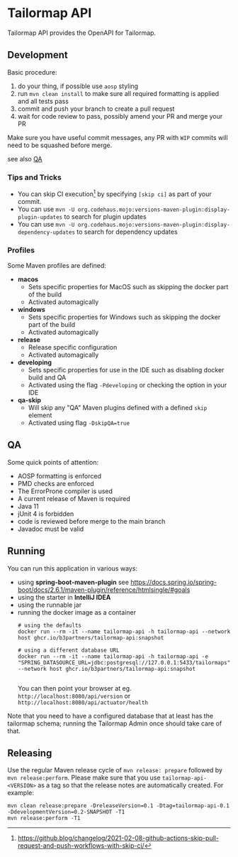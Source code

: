 # Tailormap API

Tailormap API provides the OpenAPI for Tailormap.

## Development

Basic procedure:

1. do your thing, if possible use `aosp` styling
2. run `mvn clean install` to make sure all required formatting is applied and all tests pass
3. commit and push your branch to create a pull request
4. wait for code review to pass, possibly amend your PR and merge your PR

Make sure you have useful commit messages, any PR with `WIP` commits will need 
to be squashed before merge.

see also [QA](#QA)

### Tips and Tricks

* You can skip CI execution[^1] by specifying `[skip ci]` as part of your commit.
* You can use `mvn -U org.codehaus.mojo:versions-maven-plugin:display-plugin-updates` to search for plugin updates
* You can use `mvn -U org.codehaus.mojo:versions-maven-plugin:display-dependency-updates` to search for dependency updates

### Profiles

Some Maven profiles are defined:

* **macos**
    - Sets specific properties for MacOS such as skipping the docker part of the build
    - Activated automagically
* **windows**
    - Sets specific properties for Windows such as skipping the docker part of the build
    - Activated automagically
* **release**
    - Release specific configuration
    - Activated automagically
* **developing**
    - Sets specific properties for use in the IDE such as disabling docker build and QA
    - Activated using the flag `-Pdeveloping` or checking the option in your IDE
* **qa-skip**
    - Will skip any "QA" Maven plugins defined with a defined `skip` element
    - Activated using flag `-DskipQA=true`

## QA

Some quick points of attention:

* AOSP formatting is enforced
* PMD checks are enforced
* The ErrorProne compiler is used
* A current release of Maven is required
* Java 11
* jUnit 4 is forbidden
* code is reviewed before merge to the main branch
* Javadoc must be valid


## Running

You can run this application in various ways:

- using **spring-boot-maven-plugin** see https://docs.spring.io/spring-boot/docs/2.6.1/maven-plugin/reference/htmlsingle/#goals
- using the starter in **IntelliJ IDEA**
- using the runnable jar
- running the docker image as a container
  ```shell
  # using the defaults
  docker run --rm -it --name tailormap-api -h tailormap-api --network host ghcr.io/b3partners/tailormap-api:snapshot
  
  # using a different database URL
  docker run --rm -it --name tailormap-api -h tailormap-api -e "SPRING_DATASOURCE_URL=jdbc:postgresql://127.0.0.1:5433/tailormaps" --network host ghcr.io/b3partners/tailormap-api:snapshot
  ￼
  ```
  You can then point your browser at eg. `http://localhost:8080/api/version` or `http://localhost:8080/api/actuator/health`

Note that you need to have a configured database that at least has the tailormap schema; running the Tailormap Admin once should take care of that. 

## Releasing

Use the regular Maven release cycle of `mvn release: prepare` followed by `mvn release:perform`. Please make sure that
you use `tailormap-api-<VERSION>` as a tag so that the release notes are automatically created. 
For example:

```shell
mvn clean release:prepare -DreleaseVersion=0.1 -Dtag=tailormap-api-0.1 -DdevelopmentVersion=0.2-SNAPSHOT -T1
mvn release:perform -T1
```

[^1]: https://github.blog/changelog/2021-02-08-github-actions-skip-pull-request-and-push-workflows-with-skip-ci/
